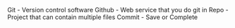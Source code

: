 Git - Version control software
Github - Web service that you do git in
Repo - Project that can contain multiple files
Commit - Save or Complete
